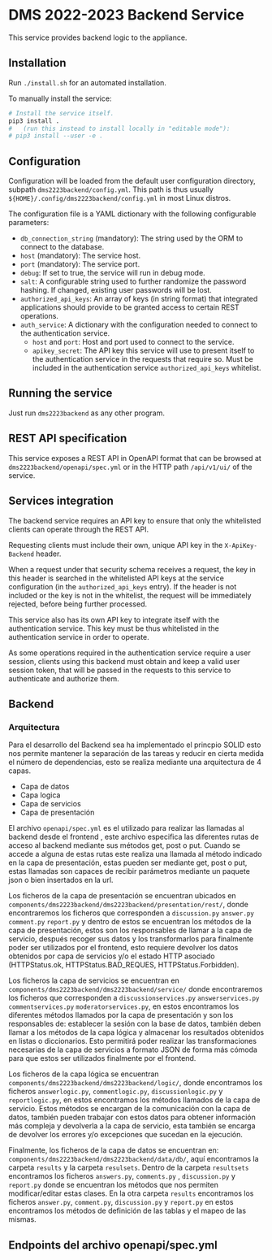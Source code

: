 # DMS 2022-2023 Backend Service

This service provides backend logic to the appliance.

## Installation

Run `./install.sh` for an automated installation.

To manually install the service:

```bash
# Install the service itself.
pip3 install .
#   (run this instead to install locally in "editable mode"):
# pip3 install --user -e .
```

## Configuration

Configuration will be loaded from the default user configuration directory, subpath `dms2223backend/config.yml`. This path is thus usually `${HOME}/.config/dms2223backend/config.yml` in most Linux distros.

The configuration file is a YAML dictionary with the following configurable parameters:

- `db_connection_string` (mandatory): The string used by the ORM to connect to the database.
- `host` (mandatory): The service host.
- `port` (mandatory): The service port.
- `debug`: If set to true, the service will run in debug mode.
- `salt`: A configurable string used to further randomize the password hashing. If changed, existing user passwords will be lost.
- `authorized_api_keys`: An array of keys (in string format) that integrated applications should provide to be granted access to certain REST operations.
- `auth_service`: A dictionary with the configuration needed to connect to the authentication service.
  - `host` and `port`: Host and port used to connect to the service.
  - `apikey_secret`: The API key this service will use to present itself to the authentication service in the requests that require so. Must be included in the authentication service `authorized_api_keys` whitelist.

## Running the service

Just run `dms2223backend` as any other program.

## REST API specification

This service exposes a REST API in OpenAPI format that can be browsed at `dms2223backend/openapi/spec.yml` or in the HTTP path `/api/v1/ui/` of the service.

## Services integration

The backend service requires an API key to ensure that only the whitelisted clients can operate through the REST API.

Requesting clients must include their own, unique API key in the `X-ApiKey-Backend` header.

When a request under that security schema receives a request, the key in this header is searched in the whitelisted API keys at the service configuration (in the `authorized_api_keys` entry). If the header is not included or the key is not in the whitelist, the request will be immediately rejected, before being further processed.

This service also has its own API key to integrate itself with the authentication service. This key must be thus whitelisted in the authentication service in order to operate.

As some operations required in the authentication service require a user session, clients using this backend must obtain and keep a valid user session token, that will be passed in the requests to this service to authenticate and authorize them.


## Backend

### Arquitectura

Para el desarrollo del Backend sea ha implementado el princpio SOLID esto nos permite mantener la separación de las tareas y reducir en cierta medida el número de dependencias, esto se realiza mediante una arquitectura de 4 capas.
- Capa de datos
- Capa logica
- Capa de servicios
- Capa de presentación

El archivo `openapi/spec.yml` es el utilizado para realizar las llamadas al backend desde el frontend , este archivo especifica las diferentes rutas de acceso al backend mediante sus métodos get, post o put. Cuando se accede a alguna de estas rutas este realiza una llamada al método indicado en la capa de presentación, estas pueden ser mediante get, post o put, estas llamadas son capaces de recibir parámetros mediante un paquete json o bien insertados en la url.

Los ficheros de la capa de presentación se encuentran ubicados en `components/dms2223backend/dms2223backend/presentation/rest/`, donde encontraremos los ficheros que corresponden a `discussion.py` `answer.py` `comment.py` `report.py` y dentro de estos se encuentran los métodos de la capa de presentación, estos son los responsables de llamar a la capa de servicio, después recoger sus datos y los transformarlos para finalmente poder ser utilizados por el frontend, esto requiere devolver los datos obtenidos por capa de servicios y/o el estado HTTP asociado (HTTPStatus.ok, HTTPStatus.BAD_REQUES, HTTPStatus.Forbidden).

Los ficheros la capa de servicios se encuentran en `components/dms2223backend/dms2223backend/service/` donde encontraremos los ficheros que corresponden a `discussionservices.py` `answerservices.py` `commentservices.py` `moderatorservices.py`, en estos encontramos los diferentes métodos llamados por la capa de presentación y son los responsables de: establecer la sesión con la base de datos, también deben llamar a los métodos de la capa lógica y almacenar los resultados obtenidos en listas o diccionarios. Esto permitirá poder realizar las transformaciones necesarias de la capa de servicios a formato JSON de forma más cómoda para que estos ser utilizados finalmente por el frontend.

Los ficheros de la capa lógica se encuentran `components/dms2223backend/dms2223backend/logic/`, donde encontramos los ficheros `answerlogic.py`, `commentlogic.py`, `discussionlogic.py` y `reportlogic.py`, en estos encontramos los métodos llamados de la capa de servicio. Estos métodos se encargan de la comunicación con la capa de datos, también pueden trabajar con estos datos para obtener información más compleja y devolverla a la capa de servicio, esta también se encarga de devolver  los errores y/o excepciones que sucedan en la ejecución.

Finalmente, los ficheros de la capa de datos se encuentran en: `components/dms2223backend/dms2223backend/data/db/`, aquí encontramos la carpeta `results` y la carpeta `resulsets`. Dentro de la carpeta `resultsets` encontramos los ficheros `answers.py`, `comments.py` , `discussion.py` y `report.py` donde se encuentran los métodos que nos permiten modificar/editar estas clases. En la otra carpeta `results` encontramos los ficheros `answer.py`, `comment.py`, `discussion.py` y `report.py` en estos encontramos los métodos de definición de las tablas y el mapeo de las mismas.

## Endpoints del archivo openapi/spec.yml


